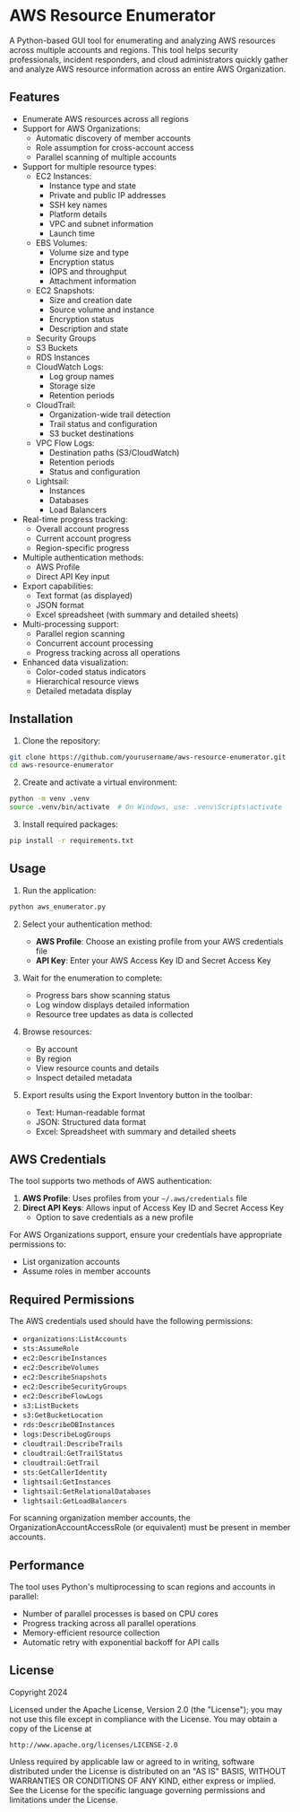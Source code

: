 # AWS Resource Enumerator

A Python-based GUI tool for enumerating and analyzing AWS resources across multiple accounts and regions. This tool helps security professionals, incident responders, and cloud administrators quickly gather and analyze AWS resource information across an entire AWS Organization.

## Features

- Enumerate AWS resources across all regions
- Support for AWS Organizations:
  - Automatic discovery of member accounts
  - Role assumption for cross-account access
  - Parallel scanning of multiple accounts
- Support for multiple resource types:
  - EC2 Instances:
    - Instance type and state
    - Private and public IP addresses
    - SSH key names
    - Platform details
    - VPC and subnet information
    - Launch time
  - EBS Volumes:
    - Volume size and type
    - Encryption status
    - IOPS and throughput
    - Attachment information
  - EC2 Snapshots:
    - Size and creation date
    - Source volume and instance
    - Encryption status
    - Description and state
  - Security Groups
  - S3 Buckets
  - RDS Instances
  - CloudWatch Logs:
    - Log group names
    - Storage size
    - Retention periods
  - CloudTrail:
    - Organization-wide trail detection
    - Trail status and configuration
    - S3 bucket destinations
  - VPC Flow Logs:
    - Destination paths (S3/CloudWatch)
    - Retention periods
    - Status and configuration
  - Lightsail:
    - Instances
    - Databases
    - Load Balancers
- Real-time progress tracking:
  - Overall account progress
  - Current account progress
  - Region-specific progress
- Multiple authentication methods:
  - AWS Profile
  - Direct API Key input
- Export capabilities:
  - Text format (as displayed)
  - JSON format
  - Excel spreadsheet (with summary and detailed sheets)
- Multi-processing support:
  - Parallel region scanning
  - Concurrent account processing
  - Progress tracking across all operations
- Enhanced data visualization:
  - Color-coded status indicators
  - Hierarchical resource views
  - Detailed metadata display

## Installation

1. Clone the repository:
```bash
git clone https://github.com/yourusername/aws-resource-enumerator.git
cd aws-resource-enumerator
```

2. Create and activate a virtual environment:
```bash
python -m venv .venv
source .venv/bin/activate  # On Windows, use: .venv\Scripts\activate
```

3. Install required packages:
```bash
pip install -r requirements.txt
```

## Usage

1. Run the application:
```bash
python aws_enumerator.py
```

2. Select your authentication method:
   - **AWS Profile**: Choose an existing profile from your AWS credentials file
   - **API Key**: Enter your AWS Access Key ID and Secret Access Key

3. Wait for the enumeration to complete:
   - Progress bars show scanning status
   - Log window displays detailed information
   - Resource tree updates as data is collected

4. Browse resources:
   - By account
   - By region
   - View resource counts and details
   - Inspect detailed metadata

5. Export results using the Export Inventory button in the toolbar:
   - Text: Human-readable format
   - JSON: Structured data format
   - Excel: Spreadsheet with summary and detailed sheets

## AWS Credentials

The tool supports two methods of AWS authentication:

1. **AWS Profile**: Uses profiles from your `~/.aws/credentials` file
2. **Direct API Keys**: Allows input of Access Key ID and Secret Access Key
   - Option to save credentials as a new profile

For AWS Organizations support, ensure your credentials have appropriate permissions to:
- List organization accounts
- Assume roles in member accounts

## Required Permissions

The AWS credentials used should have the following permissions:
- `organizations:ListAccounts`
- `sts:AssumeRole`
- `ec2:DescribeInstances`
- `ec2:DescribeVolumes`
- `ec2:DescribeSnapshots`
- `ec2:DescribeSecurityGroups`
- `ec2:DescribeFlowLogs`
- `s3:ListBuckets`
- `s3:GetBucketLocation`
- `rds:DescribeDBInstances`
- `logs:DescribeLogGroups`
- `cloudtrail:DescribeTrails`
- `cloudtrail:GetTrailStatus`
- `cloudtrail:GetTrail`
- `sts:GetCallerIdentity`
- `lightsail:GetInstances`
- `lightsail:GetRelationalDatabases`
- `lightsail:GetLoadBalancers`

For scanning organization member accounts, the OrganizationAccountAccessRole (or equivalent) must be present in member accounts.

## Performance

The tool uses Python's multiprocessing to scan regions and accounts in parallel:
- Number of parallel processes is based on CPU cores
- Progress tracking across all parallel operations
- Memory-efficient resource collection
- Automatic retry with exponential backoff for API calls

## License

Copyright 2024

Licensed under the Apache License, Version 2.0 (the "License");
you may not use this file except in compliance with the License.
You may obtain a copy of the License at

    http://www.apache.org/licenses/LICENSE-2.0

Unless required by applicable law or agreed to in writing, software
distributed under the License is distributed on an "AS IS" BASIS,
WITHOUT WARRANTIES OR CONDITIONS OF ANY KIND, either express or implied.
See the License for the specific language governing permissions and
limitations under the License.

